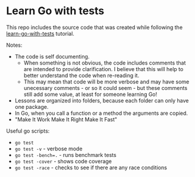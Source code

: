 # Learn Go with tests

This repo includes the source code that was created while following the [learn-go-with-tests](https://quii.gitbook.io/learn-go-with-tests/) tutorial.

Notes: 
* The code is self documenting. 
  * When something is not obvious, the code includes comments that are intended to provide clarification. I believe that this will help to better understand the code when re-reading it.
  * This may mean that code will be more verbose and may have some unecessary comments - or so it could seem - but these comments still add some value, at least for someone learning Go! 
* Lessons are organized into folders, because each folder can only have one package.
* In Go, when you call a function or a method the arguments are copied.
* "Make It Work Make It Right Make It Fast" 


Useful go scripts:
* `go test`
* `go test -v` - verbose mode
* `go test -bench=.` - runs benchmark tests
* `go test -cover` - shows code coverage
* `go test -race` - checks to see if there are any race conditions
